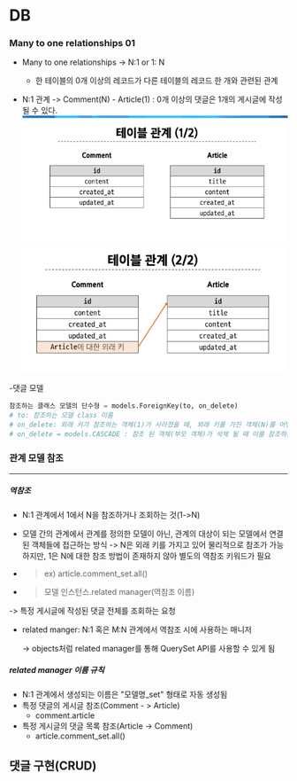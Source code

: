 # DB 
### Many to one relationships 01

- Many to one relationships -> N:1 or 1: N
  - 한 테이블의 0개 이상의 레코드가 다른 테이블의 레코드 한 개와 관련된 관계

- N:1 관계
-> Comment(N) - Article(1) : 0개 이상의 댓글은 1개의 게시글에 작성될 수 있다.
![alt text](image-2.png)
![alt text](image-3.png)

-댓글 모델
```py
참조하는 클래스 모델의 단수형 = models.ForeignKey(to, on_delete)
# to: 참조하는 모델 class 이름
# on_delete: 외래 키가 참조하는 객체(1)가 사라졌을 때, 외래 키를 가진 객체(N)를 어떻게 처리할 지를 정의하는 설정(데이터 무결성) 
# on_delete = models.CASCADE : 참조 된 객체(부모 객체)가 삭제 될 때 이를 참조하는 모든 객체도 삭제되도록 지정
```


### 관계 모델 참조
---

##### 역참조
- N:1 관계에서 1에서 N을 참조하거나 조회하는 것(1->N)
- 모델 간의 관계에서 관계를 정의한 모델이 아닌, 관계의 대상이 되는 모델에서 연결된 객체들에 접근하는 방식
-> N은 외래 키를 가지고 있어 물리적으로 참조가 가능하지만, 1은 N에 대한 참조 방법이 존재하지 않아 별도의 역참조 키워드가 필요

- > ex) article.comment_set.all()
-  >모델 인스턴스.related manager(역참조 이름)

-> 특정 게시글에 작성된 댓글 전체를 조회하는 요청

- related manger: N:1 혹은 M:N 관계에서 역참조 시에 사용하는 매니저
  
  -> objects처럼 related manager를 통해 QuerySet API를 사용할 수 있게 됨

##### related manager 이름 규칙
- N:1 관계에서 생성되는 이름은 "모델명_set" 형태로 자동 생성됨
- 특정 댓글의 게시글 참조(Comment - > Article) 
   - comment.article
- 특정 게시글의 댓글 목록 참조(Article -> Comment)
  - article.comment_set.all()


## 댓글 구현(CRUD)

